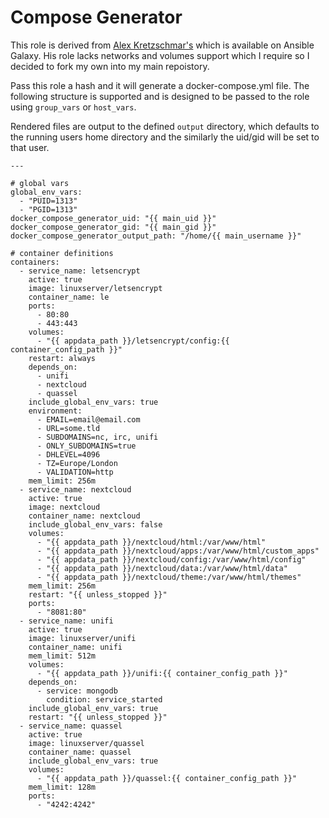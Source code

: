 # Compose Generator

This role is derived from [Alex Kretzschmar's](https://github.com/ironicbadger/ansible-role-docker-compose-generator) which is available on Ansible Galaxy. His role lacks networks and volumes support which I require so I decided to fork my own into my main repoistory.

Pass this role a hash and it will generate a docker-compose.yml file. The following structure is supported and is designed to be passed to the role using `group_vars` or `host_vars`.

Rendered files are output to the defined `output` directory, which defaults to the running users home directory and the similarly the uid/gid will be set to that user.

```
---

# global vars
global_env_vars:
  - "PUID=1313"
  - "PGID=1313"
docker_compose_generator_uid: "{{ main_uid }}"
docker_compose_generator_gid: "{{ main_gid }}"
docker_compose_generator_output_path: "/home/{{ main_username }}"

# container definitions
containers:
  - service_name: letsencrypt
    active: true
    image: linuxserver/letsencrypt
    container_name: le
    ports:
      - 80:80
      - 443:443
    volumes:
      - "{{ appdata_path }}/letsencrypt/config:{{ container_config_path }}"
    restart: always
    depends_on:
      - unifi
      - nextcloud
      - quassel
    include_global_env_vars: true
    environment:
      - EMAIL=email@email.com
      - URL=some.tld
      - SUBDOMAINS=nc, irc, unifi
      - ONLY_SUBDOMAINS=true
      - DHLEVEL=4096
      - TZ=Europe/London
      - VALIDATION=http
    mem_limit: 256m
  - service_name: nextcloud
    active: true
    image: nextcloud
    container_name: nextcloud
    include_global_env_vars: false
    volumes:
      - "{{ appdata_path }}/nextcloud/html:/var/www/html"
      - "{{ appdata_path }}/nextcloud/apps:/var/www/html/custom_apps"
      - "{{ appdata_path }}/nextcloud/config:/var/www/html/config"
      - "{{ appdata_path }}/nextcloud/data:/var/www/html/data"
      - "{{ appdata_path }}/nextcloud/theme:/var/www/html/themes"
    mem_limit: 256m
    restart: "{{ unless_stopped }}"
    ports:
      - "8081:80"
  - service_name: unifi
    active: true
    image: linuxserver/unifi
    container_name: unifi
    mem_limit: 512m
    volumes:
      - "{{ appdata_path }}/unifi:{{ container_config_path }}"
    depends_on:
      - service: mongodb
        condition: service_started
    include_global_env_vars: true
    restart: "{{ unless_stopped }}"
  - service_name: quassel
    active: true
    image: linuxserver/quassel
    container_name: quassel
    include_global_env_vars: true
    volumes:
      - "{{ appdata_path }}/quassel:{{ container_config_path }}"
    mem_limit: 128m
    ports:
      - "4242:4242"
```